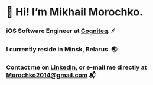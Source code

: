 # 👋 Hi! I’m Mikhail Morochko.
### iOS Software Engineer at [Cogniteq](https://www.cogniteq.com). ⚡️
### I currently reside in Minsk, Belarus. 🌏
### Contact me on [LinkedIn](https://www.linkedin.com/in/mishamorochko), or e-mail me directly at Morochko2014@gmail.com 📬

